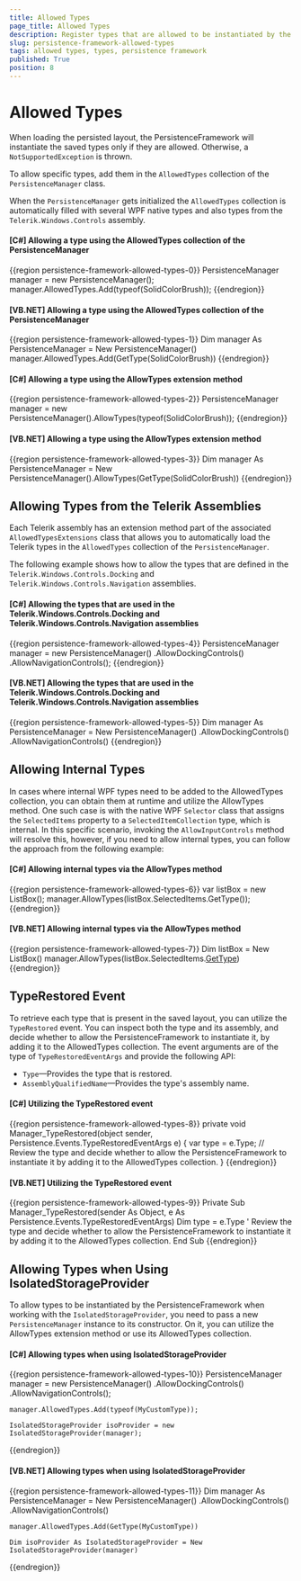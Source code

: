 ```yaml
---
title: Allowed Types
page_title: Allowed Types
description: Register types that are allowed to be instantiated by the deserialization mechanism of PersistenceFramework.
slug: persistence-framework-allowed-types
tags: allowed types, types, persistence framework
published: True
position: 8
---
```


# Allowed Types

When loading the persisted layout, the PersistenceFramework will instantiate the saved types only if they are allowed. Otherwise, a `NotSupportedException` is thrown.

To allow specific types, add them in the `AllowedTypes` collection of the `PersistenceManager` class. 

When the `PersistenceManager` gets initialized the `AllowedTypes` collection is automatically filled with several WPF native types and also types from the `Telerik.Windows.Controls` assembly.

#### __[C#] Allowing a type using the AllowedTypes collection of the PersistenceManager__
{{region persistence-framework-allowed-types-0}}
    PersistenceManager manager = new PersistenceManager();
    manager.AllowedTypes.Add(typeof(SolidColorBrush));
{{endregion}}

#### __[VB.NET] Allowing a type using the AllowedTypes collection of the PersistenceManager__
{{region persistence-framework-allowed-types-1}}
    Dim manager As PersistenceManager = New PersistenceManager()
    manager.AllowedTypes.Add(GetType(SolidColorBrush))
{{endregion}}

#### __[C#] Allowing a type using the AllowTypes extension method__
{{region persistence-framework-allowed-types-2}}
    PersistenceManager manager = new PersistenceManager().AllowTypes(typeof(SolidColorBrush));
{{endregion}}

#### __[VB.NET] Allowing a type using the AllowTypes extension method__
{{region persistence-framework-allowed-types-3}}
    Dim manager As PersistenceManager = New PersistenceManager().AllowTypes(GetType(SolidColorBrush))
{{endregion}}

## Allowing Types from the Telerik Assemblies 

Each Telerik assembly has an extension method part of the associated `AllowedTypesExtensions` class that allows you to automatically load the Telerik types in the `AllowedTypes` collection of the `PersistenceManager`. 

The following example shows how to allow the types that are defined in the `Telerik.Windows.Controls.Docking` and `Telerik.Windows.Controls.Navigation` assemblies.

#### __[C#] Allowing the types that are used in the Telerik.Windows.Controls.Docking and Telerik.Windows.Controls.Navigation assemblies__
{{region persistence-framework-allowed-types-4}}
    PersistenceManager manager = new PersistenceManager()
        .AllowDockingControls()
        .AllowNavigationControls();
{{endregion}}

#### __[VB.NET] Allowing the types that are used in the Telerik.Windows.Controls.Docking and Telerik.Windows.Controls.Navigation assemblies__
{{region persistence-framework-allowed-types-5}}
    Dim manager As PersistenceManager = New PersistenceManager()
        .AllowDockingControls()
        .AllowNavigationControls()
{{endregion}}

## Allowing Internal Types

In cases where internal WPF types need to be added to the AllowedTypes collection, you can obtain them at runtime and utilize the AllowTypes method. One such case is with the native WPF `Selector` class that assigns the `SelectedItems` property to a `SelectedItemCollection` type, which is internal. In this specific scenario, invoking the `AllowInputControls` method will resolve this, however, if you need to allow internal types, you can follow the approach from the following example:

#### __[C#] Allowing internal types via the AllowTypes method__
{{region persistence-framework-allowed-types-6}}
    var listBox = new ListBox();
    manager.AllowTypes(listBox.SelectedItems.GetType());
{{endregion}}

#### __[VB.NET] Allowing internal types via the AllowTypes method__
{{region persistence-framework-allowed-types-7}}
    Dim listBox = New ListBox()
    manager.AllowTypes(listBox.SelectedItems.[GetType]())
{{endregion}}

## TypeRestored Event

To retrieve each type that is present in the saved layout, you can utilize the `TypeRestored` event. You can inspect both the type and its assembly, and decide whether to allow the PersistenceFramework to instantiate it, by adding it to the AllowedTypes collection. The event arguments are of the type of `TypeRestoredEventArgs` and provide the following API:

* `Type`&mdash;Provides the type that is restored.
* `AssemblyQualifiedName`&mdash;Provides the type's assembly name.

#### __[C#] Utilizing the TypeRestored event__
{{region persistence-framework-allowed-types-8}}
    private void Manager_TypeRestored(object sender, Persistence.Events.TypeRestoredEventArgs e)
    {
        var type = e.Type; // Review the type and decide whether to allow the PersistenceFramework to instantiate it by adding it to the AllowedTypes collection.
    }
{{endregion}}

#### __[VB.NET] Utilizing the TypeRestored event__
{{region persistence-framework-allowed-types-9}}
    Private Sub Manager_TypeRestored(sender As Object, e As Persistence.Events.TypeRestoredEventArgs)
        Dim type = e.Type ' Review the type and decide whether to allow the PersistenceFramework to instantiate it by adding it to the AllowedTypes collection.
    End Sub
{{endregion}}

## Allowing Types when Using IsolatedStorageProvider

To allow types to be instantiated by the PersistenceFramework when working with the `IsolatedStorageProvider`, you need to pass a new `PersistenceManager` instance to its constructor. On it, you can utilize the AllowTypes extension method or use its AllowedTypes collection.

#### __[C#] Allowing types when using IsolatedStorageProvider__
{{region persistence-framework-allowed-types-10}}
    PersistenceManager manager = new PersistenceManager()
        .AllowDockingControls()
        .AllowNavigationControls();
		
	manager.AllowedTypes.Add(typeof(MyCustomType));

    IsolatedStorageProvider isoProvider = new IsolatedStorageProvider(manager);
{{endregion}}

#### __[VB.NET] Allowing types when using IsolatedStorageProvider__
{{region persistence-framework-allowed-types-11}}
    Dim manager As PersistenceManager = New PersistenceManager()
       .AllowDockingControls()
       .AllowNavigationControls()
	   
	manager.AllowedTypes.Add(GetType(MyCustomType))
       
    Dim isoProvider As IsolatedStorageProvider = New IsolatedStorageProvider(manager)
{{endregion}}
